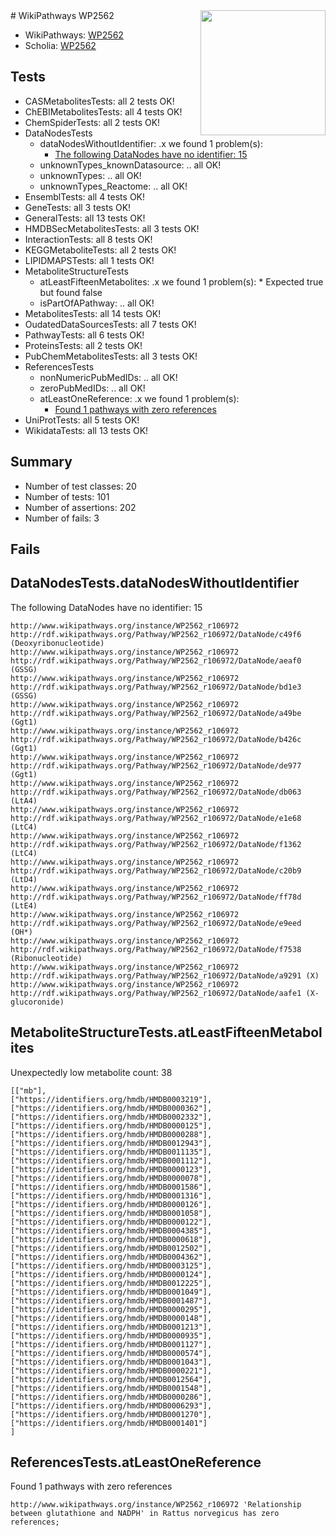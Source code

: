 <img style="float: right; width: 200px" src="https://upload.wikimedia.org/wikipedia/commons/thumb/8/83/Wplogo_with_text_500.png/640px-Wplogo_with_text_500.png" />
# WikiPathways WP2562

* WikiPathways: [WP2562](https://new.wikipathways.org/pathways/WP2562)
* Scholia: [WP2562](https://scholia.toolforge.org/wikipathways/WP2562)
## Tests
* CASMetabolitesTests: all 2 tests OK!
* ChEBIMetabolitesTests: all 4 tests OK!
* ChemSpiderTests: all 2 tests OK!
* DataNodesTests
    * dataNodesWithoutIdentifier: .x we found 1 problem(s):
        * [The following DataNodes have no identifier: 15](#8792c495)
    * unknownTypes_knownDatasource: .. all OK!
    * unknownTypes: .. all OK!
    * unknownTypes_Reactome: .. all OK!
* EnsemblTests: all 4 tests OK!
* GeneTests: all 3 tests OK!
* GeneralTests: all 13 tests OK!
* HMDBSecMetabolitesTests: all 3 tests OK!
* InteractionTests: all 8 tests OK!
* KEGGMetaboliteTests: all 2 tests OK!
* LIPIDMAPSTests: all 1 tests OK!
* MetaboliteStructureTests
    * atLeastFifteenMetabolites: .x we found 1 problem(s):
            * Expected true but found false
    * isPartOfAPathway: .. all OK!
* MetabolitesTests: all 14 tests OK!
* OudatedDataSourcesTests: all 7 tests OK!
* PathwayTests: all 6 tests OK!
* ProteinsTests: all 2 tests OK!
* PubChemMetabolitesTests: all 3 tests OK!
* ReferencesTests
    * nonNumericPubMedIDs: .. all OK!
    * zeroPubMedIDs: .. all OK!
    * atLeastOneReference: .x we found 1 problem(s):
        * [Found 1 pathways with zero references](#35eb778e)
* UniProtTests: all 5 tests OK!
* WikidataTests: all 13 tests OK!


## Summary

* Number of test classes: 20
* Number of tests: 101
* Number of assertions: 202
* Number of fails: 3

## Fails

<a name="8792c495" />

## DataNodesTests.dataNodesWithoutIdentifier

The following DataNodes have no identifier: 15
```
http://www.wikipathways.org/instance/WP2562_r106972 http://rdf.wikipathways.org/Pathway/WP2562_r106972/DataNode/c49f6 (Deoxyribonucleotide)
http://www.wikipathways.org/instance/WP2562_r106972 http://rdf.wikipathways.org/Pathway/WP2562_r106972/DataNode/aeaf0 (GSSG)
http://www.wikipathways.org/instance/WP2562_r106972 http://rdf.wikipathways.org/Pathway/WP2562_r106972/DataNode/bd1e3 (GSSG)
http://www.wikipathways.org/instance/WP2562_r106972 http://rdf.wikipathways.org/Pathway/WP2562_r106972/DataNode/a49be (Ggt1)
http://www.wikipathways.org/instance/WP2562_r106972 http://rdf.wikipathways.org/Pathway/WP2562_r106972/DataNode/b426c (Ggt1)
http://www.wikipathways.org/instance/WP2562_r106972 http://rdf.wikipathways.org/Pathway/WP2562_r106972/DataNode/de977 (Ggt1)
http://www.wikipathways.org/instance/WP2562_r106972 http://rdf.wikipathways.org/Pathway/WP2562_r106972/DataNode/db063 (LtA4)
http://www.wikipathways.org/instance/WP2562_r106972 http://rdf.wikipathways.org/Pathway/WP2562_r106972/DataNode/e1e68 (LtC4)
http://www.wikipathways.org/instance/WP2562_r106972 http://rdf.wikipathways.org/Pathway/WP2562_r106972/DataNode/f1362 (LtC4)
http://www.wikipathways.org/instance/WP2562_r106972 http://rdf.wikipathways.org/Pathway/WP2562_r106972/DataNode/c20b9 (LtD4)
http://www.wikipathways.org/instance/WP2562_r106972 http://rdf.wikipathways.org/Pathway/WP2562_r106972/DataNode/ff78d (LtE4)
http://www.wikipathways.org/instance/WP2562_r106972 http://rdf.wikipathways.org/Pathway/WP2562_r106972/DataNode/e9eed (OH*)
http://www.wikipathways.org/instance/WP2562_r106972 http://rdf.wikipathways.org/Pathway/WP2562_r106972/DataNode/f7538 (Ribonucleotide)
http://www.wikipathways.org/instance/WP2562_r106972 http://rdf.wikipathways.org/Pathway/WP2562_r106972/DataNode/a9291 (X)
http://www.wikipathways.org/instance/WP2562_r106972 http://rdf.wikipathways.org/Pathway/WP2562_r106972/DataNode/aafe1 (X-glucoronide)
```

<a name="3b0f9be0" />

## MetaboliteStructureTests.atLeastFifteenMetabolites

Unexpectedly low metabolite count: 38

```
[["mb"],
["https://identifiers.org/hmdb/HMDB0003219"],
["https://identifiers.org/hmdb/HMDB0000362"],
["https://identifiers.org/hmdb/HMDB0002332"],
["https://identifiers.org/hmdb/HMDB0000125"],
["https://identifiers.org/hmdb/HMDB0000288"],
["https://identifiers.org/hmdb/HMDB0012943"],
["https://identifiers.org/hmdb/HMDB0011135"],
["https://identifiers.org/hmdb/HMDB0001112"],
["https://identifiers.org/hmdb/HMDB0000123"],
["https://identifiers.org/hmdb/HMDB0000078"],
["https://identifiers.org/hmdb/HMDB0001586"],
["https://identifiers.org/hmdb/HMDB0001316"],
["https://identifiers.org/hmdb/HMDB0000126"],
["https://identifiers.org/hmdb/HMDB0001058"],
["https://identifiers.org/hmdb/HMDB0000122"],
["https://identifiers.org/hmdb/HMDB0004385"],
["https://identifiers.org/hmdb/HMDB0000618"],
["https://identifiers.org/hmdb/HMDB0012502"],
["https://identifiers.org/hmdb/HMDB0004362"],
["https://identifiers.org/hmdb/HMDB0003125"],
["https://identifiers.org/hmdb/HMDB0000124"],
["https://identifiers.org/hmdb/HMDB0012225"],
["https://identifiers.org/hmdb/HMDB0001049"],
["https://identifiers.org/hmdb/HMDB0001487"],
["https://identifiers.org/hmdb/HMDB0000295"],
["https://identifiers.org/hmdb/HMDB0000148"],
["https://identifiers.org/hmdb/HMDB0001213"],
["https://identifiers.org/hmdb/HMDB0000935"],
["https://identifiers.org/hmdb/HMDB0001127"],
["https://identifiers.org/hmdb/HMDB0000574"],
["https://identifiers.org/hmdb/HMDB0001043"],
["https://identifiers.org/hmdb/HMDB0000221"],
["https://identifiers.org/hmdb/HMDB0012564"],
["https://identifiers.org/hmdb/HMDB0001548"],
["https://identifiers.org/hmdb/HMDB0000286"],
["https://identifiers.org/hmdb/HMDB0006293"],
["https://identifiers.org/hmdb/HMDB0001270"],
["https://identifiers.org/hmdb/HMDB0001401"]
]
```

<a name="35eb778e" />

## ReferencesTests.atLeastOneReference

Found 1 pathways with zero references
```
http://www.wikipathways.org/instance/WP2562_r106972 'Relationship between glutathione and NADPH' in Rattus norvegicus has zero references; 
```


